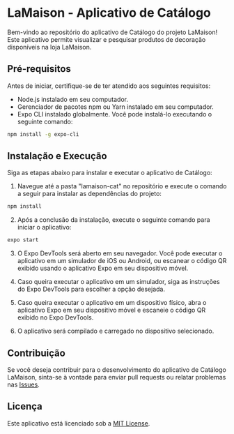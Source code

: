 # LaMaison - Aplicativo de Catálogo

Bem-vindo ao repositório do aplicativo de Catálogo do projeto LaMaison! Este aplicativo permite visualizar e pesquisar produtos de decoração disponíveis na loja LaMaison.

## Pré-requisitos

Antes de iniciar, certifique-se de ter atendido aos seguintes requisitos:

- Node.js instalado em seu computador.
- Gerenciador de pacotes npm ou Yarn instalado em seu computador.
- Expo CLI instalado globalmente. Você pode instalá-lo executando o seguinte comando:

```bash
npm install -g expo-cli
```

## Instalação e Execução

Siga as etapas abaixo para instalar e executar o aplicativo de Catálogo:

1. Navegue até a pasta "lamaison-cat" no repositório e execute o comando a seguir para instalar as dependências do projeto:

```bash
npm install
```

2. Após a conclusão da instalação, execute o seguinte comando para iniciar o aplicativo:

```bash
expo start
```

3. O Expo DevTools será aberto em seu navegador. Você pode executar o aplicativo em um simulador de iOS ou Android, ou escanear o código QR exibido usando o aplicativo Expo em seu dispositivo móvel.

4. Caso queira executar o aplicativo em um simulador, siga as instruções do Expo DevTools para escolher a opção desejada.

5. Caso queira executar o aplicativo em um dispositivo físico, abra o aplicativo Expo em seu dispositivo móvel e escaneie o código QR exibido no Expo DevTools.

6. O aplicativo será compilado e carregado no dispositivo selecionado.

## Contribuição

Se você deseja contribuir para o desenvolvimento do aplicativo de Catálogo LaMaison, sinta-se à vontade para enviar pull requests ou relatar problemas nas [Issues](https://github.com/FineMustache/lamaison-cat/issues).

## Licença

Este aplicativo está licenciado sob a [MIT License](https://github.com/FineMustache/lamaison-cat/blob/main/LICENSE).
